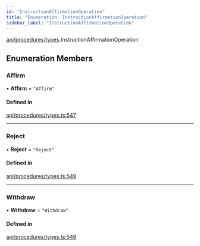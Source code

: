 ```yaml
---
id: "InstructionAffirmationOperation"
title: "Enumeration: InstructionAffirmationOperation"
sidebar_label: "InstructionAffirmationOperation"
---
```


[api/procedures/types](../../../../../modules/API/Procedures/Types/Types.md).InstructionAffirmationOperation

## Enumeration Members

### Affirm

• **Affirm** = ``"Affirm"``

#### Defined in

[api/procedures/types.ts:547](https://github.com/PolymeshAssociation/polymesh-sdk/blob/de58d40fd/src/api/procedures/types.ts#L547)

___

### Reject

• **Reject** = ``"Reject"``

#### Defined in

[api/procedures/types.ts:549](https://github.com/PolymeshAssociation/polymesh-sdk/blob/de58d40fd/src/api/procedures/types.ts#L549)

___

### Withdraw

• **Withdraw** = ``"Withdraw"``

#### Defined in

[api/procedures/types.ts:548](https://github.com/PolymeshAssociation/polymesh-sdk/blob/de58d40fd/src/api/procedures/types.ts#L548)
